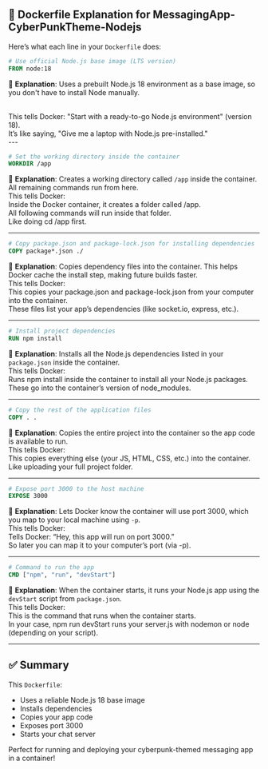 ## 🐳 Dockerfile Explanation for MessagingApp-CyberPunkTheme-Nodejs

Here’s what each line in your `Dockerfile` does:

```Dockerfile
# Use official Node.js base image (LTS version)
FROM node:18
```
🧠 **Explanation**:
Uses a prebuilt Node.js 18 environment as a base image, so you don't have to install Node manually.
<div>
<br>This tells Docker: "Start with a ready-to-go Node.js environment" (version 18).<br>
                        It’s like saying, "Give me a laptop with Node.js pre-installed."
</div>
---

```Dockerfile
# Set the working directory inside the container
WORKDIR /app
```
🧠 **Explanation**:
Creates a working directory called `/app` inside the container. All remaining commands run from here.
<br>This tells Docker:
<br>Inside the Docker container, it creates a folder called /app.
<br>All following commands will run inside that folder.
<br>Like doing cd /app first.


---

```Dockerfile
# Copy package.json and package-lock.json for installing dependencies
COPY package*.json ./
```
🧠 **Explanation**:
Copies dependency files into the container. This helps Docker cache the install step, making future builds faster.
<br>This tells Docker:
<br>This copies your package.json and package-lock.json from your computer into the container.
<br>These files list your app’s dependencies (like socket.io, express, etc.).

---

```Dockerfile
# Install project dependencies
RUN npm install
```
🧠 **Explanation**:
Installs all the Node.js dependencies listed in your `package.json` inside the container.
<br>This tells Docker:
<br>Runs npm install inside the container to install all your Node.js packages.
<br>These go into the container’s version of node_modules.

---

```Dockerfile
# Copy the rest of the application files
COPY . .
```
🧠 **Explanation**:
Copies the entire project into the container so the app code is available to run.
<br>This tells Docker:
<br>This copies everything else (your JS, HTML, CSS, etc.) into the container.
<br>Like uploading your full project folder.

---

```Dockerfile
# Expose port 3000 to the host machine
EXPOSE 3000
```
🧠 **Explanation**:
Lets Docker know the container will use port 3000, which you map to your local machine using `-p`.
<br>This tells Docker:
<br>Tells Docker: “Hey, this app will run on port 3000.”
<br>So later you can map it to your computer’s port (via -p).

---

```Dockerfile
# Command to run the app
CMD ["npm", "run", "devStart"]
```
🧠 **Explanation**:
When the container starts, it runs your Node.js app using the `devStart` script from `package.json`.
<br>This tells Docker:
<br>This is the command that runs when the container starts.
<br>In your case, npm run devStart runs your server.js with nodemon or node (depending on your script).

---

## ✅ Summary
This `Dockerfile`:
- Uses a reliable Node.js 18 base image
- Installs dependencies
- Copies your app code
- Exposes port 3000
- Starts your chat server

Perfect for running and deploying your cyberpunk-themed messaging app in a container!

